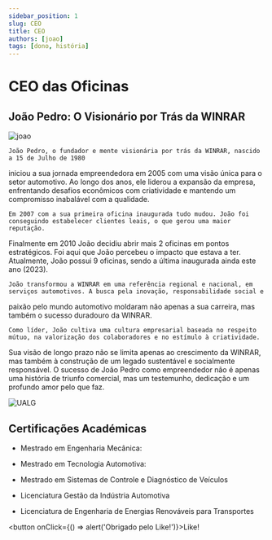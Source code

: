 ```yaml
---
sidebar_position: 1
slug: CEO
title: CEO
authors: [joao]
tags: [dono, história]
---
```


# CEO das Oficinas

## João Pedro: O Visionário por Trás da WINRAR
![joao](https://cdn.discordapp.com/attachments/1049372613945851975/1189647128641941665/perfilCEO.png?ex=659eec3a&is=658c773a&hm=58e8fc9f1dbe41736803ab734555b47fd257ee7d802c311a0bad0678a4372e31&)

    João Pedro, o fundador e mente visionária por trás da WINRAR, nascido a 15 de Julho de 1980
iniciou a sua jornada empreendedora em 2005 com uma visão única para o setor automotivo. Ao longo dos anos, ele liderou a expansão da empresa, enfrentando desafios econômicos com criatividade e mantendo um compromisso inabalável com a qualidade. 

    Em 2007 com a sua primeira oficina inaugurada tudo mudou. João foi conseguindo estabelecer clientes leais, o que gerou uma maior reputação. 
Finalmente em 2010 João decidiu abrir mais 2 oficinas em pontos estratégicos. Foi aqui que João percebeu o impacto que estava a ter.
Atualmente, João possui 9 oficinas, sendo a última inaugurada ainda este ano (2023).

    João transformou a WINRAR em uma referência regional e nacional, em serviços automotivos. A busca pela inovação, responsabilidade social e 
paixão pelo mundo automotivo moldaram não apenas a sua carreira, mas também o sucesso duradouro da WINRAR.

    Como líder, João cultiva uma cultura empresarial baseada no respeito mútuo, na valorização dos colaboradores e no estímulo à criatividade.
Sua visão de longo prazo não se limita apenas ao crescimento da WINRAR, mas também à construção de um legado sustentável e socialmente responsável.
O sucesso de João Pedro como empreendedor não é apenas uma história de triunfo comercial, mas um testemunho, dedicação e um profundo amor pelo que faz.

![UALG](https://cdn.discordapp.com/attachments/722820894342381688/1189689525295927426/UALG.png?ex=659f13b6&is=658c9eb6&hm=fac4b25b1a0c7b6f83d536241c4970301ae01bdeeb7d2adf32f0f5c5a9e15b5c&)

## Certificações Académicas

+ Mestrado em Engenharia Mecânica:

+ Mestrado em Tecnologia Automotiva:

+ Mestrado em Sistemas de Controle e Diagnóstico de Veículos

+ Licenciatura Gestão da Indústria Automotiva

+ Licenciatura de Engenharia de Energias Renováveis para Transportes

<button onClick={() => alert('Obrigado pelo Like!')}>Like!</button>